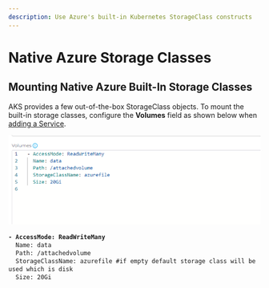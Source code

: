 ```yaml
---
description: Use Azure's built-in Kubernetes StorageClass constructs
---
```


# Native Azure Storage Classes

## Mounting Native Azure Built-In Storage Classes

AKS provides a few out-of-the-box StorageClass objects. To mount the built-in storage classes, configure the **Volumes** field as shown below when [adding a Service](https://docs.nholuongut.com/docs/overview-2/azure-services/containers-and-services).

<div align="left">

<img src="../../.gitbook/assets/image (136).png" alt="Service Deployment Page">

</div>

<pre data-title="Volumes field"><code><strong>- AccessMode: ReadWriteMany
</strong>  Name: data
  Path: /attachedvolume
  StorageClassName: azurefile #if empty default storage class will be used which is disk
  Size: 20Gi
</code></pre>

